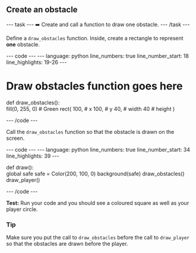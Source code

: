 <h2 class="c-project-heading--task">Create an obstacle</h2>

--- task ---
➡️ Create and call a function to draw one obstacle.
--- /task --- 

Define a `draw_obstacles` function. Inside, create a rectangle to represent **one** obstacle. 


<div class="c-project-code">
--- code ---
---
language: python
line_numbers: true
line_number_start: 18
line_highlights: 19-26
---
 
# Draw obstacles function goes here
def draw_obstacles():   
    fill(0, 255, 0) # Green
    rect(
        100, # x
        100, # y
        40,  # width
        40   # height
    ) 
  
--- /code ---
</div>


Call the `draw_obstacles` function so that the obstacle is drawn on the screen. 

<div class="c-project-code">
--- code ---
---
language: python
line_numbers: true
line_number_start: 34
line_highlights: 39
---

def draw():   
    global safe
    safe = Color(200, 100, 0) 
    background(safe)
    draw_obstacles()
    draw_player()
  
--- /code ---
</div>

**Test:** Run your code and you should see a coloured square as well as your player circle. 

<div class="c-project-callout c-project-callout--tip">

### Tip

Make sure you put the call to `draw_obstacles` before the call to `draw_player` so that the obstacles are drawn before the player.

</div>
